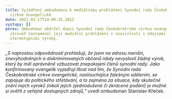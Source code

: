 ```yaml
---
title: Vyjádření ombudsmana k mediálnímu prohlášení Synodní rady Českobratrské
  církve evangelické
date: 2021-03-17T14:09:25.201Z
vystupy: []
perex: Ombudsman obdržel dopis Synodní rady Českobratrské církve evangelické a
  zároveň zaznamenal její mediální prohlášení v souvislosti s údajnými
  stereotypními výroky.
---
```

*„S naprostou odpovědností prohlašuji, že jsem na adresu menšin, znevýhodněných a diskriminovaných občanů nikdy nevyslovil žádný výrok, který by měl oprávněně vzbuzovat znepokojení členů synodní rady. Jako konfirmovaný evangelík vyjadřuji lítost nad tím, že Synodní rada Českobratrské církve evangelické, naslouchajíce falešným sdělením, se zapojuje do politického střetávání, a to zejména za situace, kdy skutečné znění mých výroků (nikoli jejich zjednodušené či zkrácené podání) je možné si ověřit z veřejně dostupných zdrojů,“* uvedl ombudsman Stanislav Křeček.